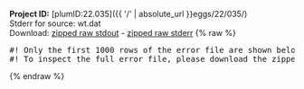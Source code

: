 **Project ID:** [plumID:22.035]({{ '/' | absolute_url }}eggs/22/035/)  
Stderr for source:  wt.dat   
Download: [zipped raw stdout](wt.dat.plumed.stdout.txt.zip) - [zipped raw stderr](wt.dat.plumed.stderr.txt.zip) 
{% raw %}
<pre>
#! Only the first 1000 rows of the error file are shown below
#! To inspect the full error file, please download the zipped raw stderr file above
</pre>
{% endraw %}
